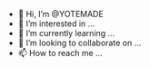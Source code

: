 - 👋 Hi, I’m @YOTEMADE
- 👀 I’m interested in ...
- 🌱 I’m currently learning ...
- 💞️ I’m looking to collaborate on ...
- 📫 How to reach me ...

<!---
YOTEMADE/YOTEMADE is a ✨ special ✨ repository because its `README.md` (this file) appears on your GitHub profile.
You can click the Preview link to take a look at your changes.
--->
